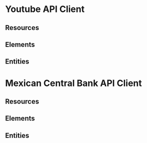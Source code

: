 # Youtube API Client

## Resources

## Elements

## Entities


# Mexican Central Bank API Client

## Resources

## Elements

## Entities
